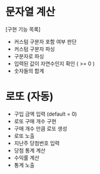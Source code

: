 # 문자열 계산
[구현 기능 목록]
- 커스텀 구분자 포함 여부 판단
- 커스텀 구분자 파싱
- 구분자로 파싱
- 입력된 값이 자연수인지 확인 ( >= 0 )
- 숫자들의 합계


# 로또 (자동)
- 구입 금액 입력 (default = 0)
- 로또 구매 개수 구현
- 구매 개수 만큼 로또 생성
- 로또 노출
- 지난주 당첨번호 입력
- 당첨 통계 계산
- 수익률 계산
- 통계 노출

